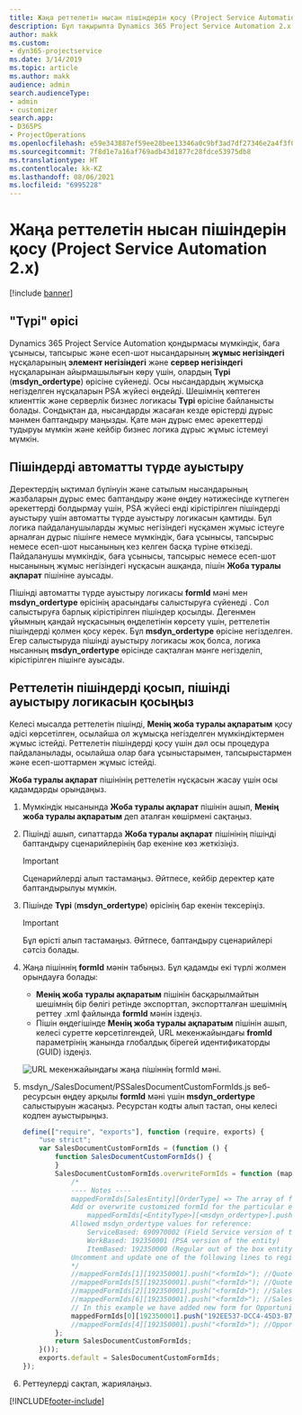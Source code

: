 ```yaml
---
title: Жаңа реттелетін нысан пішіндерін қосу (Project Service Automation 2.x)
description: Бұл тақырыпта Dynamics 365 Project Service Automation 2.x. нұсқасында мүмкіндіктерге, баға ұсыныстарына, тапсырыстарға немесе есеп-шоттарға реттелетін нысан пішіндерін қосу жолы туралы ақпарат берілген.
author: makk
ms.custom:
- dyn365-projectservice
ms.date: 3/14/2019
ms.topic: article
ms.author: makk
audience: admin
search.audienceType:
- admin
- customizer
search.app:
- D365PS
- ProjectOperations
ms.openlocfilehash: e59e343887ef59ee28bee13346a0c9bf3ad7df27346e2a4f3f02a1e5c08c060f
ms.sourcegitcommit: 7f8d1e7a16af769adb43d1877c28fdce53975db8
ms.translationtype: HT
ms.contentlocale: kk-KZ
ms.lasthandoff: 08/06/2021
ms.locfileid: "6995228"
---
```

# <a name="add-new-custom-entity-forms-project-service-automation-2x"></a>Жаңа реттелетін нысан пішіндерін қосу (Project Service Automation 2.x)

[!include [banner](../../includes/psa-now-project-operations.md)]

## <a name="type-field"></a>"Түрі" өрісі 

Dynamics 365 Project Service Automation қондырмасы мүмкіндік, баға ұсынысы, тапсырыс және есеп-шот нысандарының **жұмыс негізіндегі** нұсқаларының **элемент негізіндегі** және **сервер негізіндегі** нұсқаларынан айырмашылығын көру үшін, олардың **Түрі** (**msdyn\_ordertype**) өрісіне сүйенеді. Осы нысандардың жұмысқа негізделген нұсқаларын PSA жүйесі өңдейді. Шешімнің көптеген клиенттік және серверлік бизнес логикасы **Түрі** өрісіне байланысты болады. Сондықтан да, нысандарды жасаған кезде өрістерді дұрыс мәнмен баптандыру маңызды. Қате мән дұрыс емес әрекеттерді тудыруы мүмкін және кейбір бизнес логика дұрыс жұмыс істемеуі мүмкін.

## <a name="automatic-form-switching"></a>Пішіндерді автоматты түрде ауыстыру

Деректердің ықтимал бүлінуін және сатылым нысандарының жазбаларын дұрыс емес баптандыру және өңдеу нәтижесінде күтпеген әрекеттерді болдырмау үшін, PSA жүйесі енді кірістірілген пішіндерді ауыстыру үшін автоматты түрде ауыстыру логикасын қамтиды. Бұл логика пайдаланушыларды жұмыс негізіндегі нұсқамен жұмыс істеуге арналған дұрыс пішінге немесе мүмкіндік, баға ұсынысы, тапсырыс немесе есеп-шот нысанының кез келген басқа түріне өткізеді. Пайдаланушы мүмкіндік, баға ұсынысы, тапсырыс немесе есеп-шот нысанының жұмыс негізіндегі нұсқасын ашқанда, пішін **Жоба туралы ақпарат** пішініне ауысады.

Пішінді автоматты түрде ауыстыру логикасы **formId** мәні мен **msdyn\_ordertype** өрісінің арасындағы салыстыруға сүйенеді . Сол салыстыруға барлық кірістірілген пішіндер қосылды. Дегенмен ұйымның қандай нұсқасының өңделетінін көрсету үшін, реттелетін пішіндерді қолмен қосу керек. Бұл **msdyn\_ordertype** өрісіне негізделген. Егер салыстыруда пішінді ауыстыру логикасы жоқ болса, логика нысанның **msdyn\_ordertype** өрісінде сақталған мәнге негізделіп, кірістірілген пішінге ауысады.

## <a name="add-custom-forms-and-turn-on-the-form-switching-logic"></a>Реттелетін пішіндерді қосып, пішінді ауыстыру логикасын қосыңыз

Келесі мысалда реттелетін пішінді, **Менің жоба туралы ақпаратым** қосу әдісі көрсетілген, осылайша ол жұмысқа негізделген мүмкіндіктермен жұмыс істейді. Реттелетін пішіндерді қосу үшін дәл осы процедура пайдаланылады, осылайша олар баға ұсыныстарымен, тапсырыстармен және есеп-шоттармен жұмыс істейді.

**Жоба туралы ақпарат** пішінінің реттелетін нұсқасын жасау үшін осы қадамдарды орындаңыз.

1. Мүмкіндік нысанында **Жоба туралы ақпарат** пішінін ашып, **Менің жоба туралы ақпаратым** деп аталған көшірмені сақтаңыз.
2. Пішінді ашып, сипаттарда **Жоба туралы ақпарат** пішінінің пішінді баптандыру сценарийлерінің бар екеніне көз жеткізіңіз. 

    > [!IMPORTANT]
    > Сценарийлерді алып тастамаңыз. Әйтпесе, кейбір деректер қате баптандырылуы мүмкін.

3. Пішінде **Түрі** (**msdyn\_ordertype**) өрісінің бар екенін тексеріңіз. 

    > [!IMPORTANT]
    > Бұл өрісті алып тастамаңыз. Әйтпесе, баптандыру сценарийлері сәтсіз болады.

4. Жаңа пішіннің **formId** мәнін табыңыз. Бұл қадамды екі түрлі жолмен орындауға болады:

    - **Менің жоба туралы ақпаратым** пішінін басқарылмайтын шешімнің бір бөлігі ретінде экспорттап, экспортталған шешімнің реттеу .xml файлында **formId** мәнін іздеңіз.
    - Пішін өңдегішінде **Менің жоба туралы ақпаратым** пішінін ашып, келесі суретте көрсетілгендей, URL мекенжайындағы **fromId** параметрінің жанында глобалдық бірегей идентификаторды (GUID) іздеңіз.

    ![URL мекенжайындағы жаңа пішіннің formId мәні.](media/how-to-add-custom-forms-in-v2.0.png)

5. msdyn\_/SalesDocument/PSSalesDocumentCustomFormIds.js веб-ресурсын өңдеу арқылы **formId** мәні үшін **msdyn\_ordertype** салыстыруын жасаңыз. Ресурстан кодты алып тастап, оны келесі кодпен ауыстырыңыз.

    ```javascript
    define(["require", "exports"], function (require, exports) {
        "use strict";
        var SalesDocumentCustomFormIds = (function () {
            function SalesDocumentCustomFormIds() {
            }
            SalesDocumentCustomFormIds.overwriteFormIds = function (mappedFormIds) {
                /*
                ---- Notes ----
                mappedFormIds[SalesEntity][OrderType] => The array of forms IDs that support particular entity and order type
                Add or overwrite customized formId for the particular entity and order type by calling:
                    mappedFormIds[<EntityType>][<msdyn_ordertype>].push("<formId>");
                Allowed msdyn_ordertype values for reference:
                    ServiceBased: 690970002 (Field Service version of the entity)
                    WorkBased: 192350001 (PSA version of the entity)
                    ItemBased: 192350000 (Regular out of the box entity)
                Uncomment and update one of the following lines to register custom PSA form for required entity:
                */      
                //mappedFormIds[1][192350001].push("<formId>"); //Quote
                //mappedFormIds[5][192350001].push("<formId>"); //Quote Line
                //mappedFormIds[2][192350001].push("<formId>"); //Sales Order
                //mappedFormIds[6][192350001].push("<formId>"); //Sales Order Line
                // In this example we have added new form for Opportunity
                mappedFormIds[0][192350001].push("192EE537-DCC4-45D3-B7AF-EA694B9113D2"); //Opportunity
                //mappedFormIds[4][192350001].push("<formId>"); //Opportunity Line
            };
            return SalesDocumentCustomFormIds;
        }());
        exports.default = SalesDocumentCustomFormIds;
    });
    ```

6. Реттеулерді сақтап, жариялаңыз.


[!INCLUDE[footer-include](../../includes/footer-banner.md)]